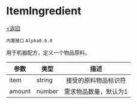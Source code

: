 # ItemIngredient
[<返回](../index.md)

`内置接口`  `Alpha0.6.0`

用于机器配方，定义一个物品原料。

| 参数 | 类型 | 描述 |
| ---   | ---  | :---:  |
| item | string | 接受的原料物品标识符 |
| amount | number | 需求物品数量，默认为1 |